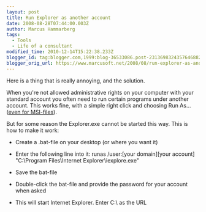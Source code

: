 ```yaml
---
layout: post
title: Run Explorer as another account
date: 2008-08-28T07:44:00.003Z
author: Marcus Hammarberg
tags:
  - Tools
  - Life of a consultant
modified_time: 2010-12-14T15:22:38.233Z
blogger_id: tag:blogger.com,1999:blog-36533086.post-2313698324357646882
blogger_orig_url: https://www.marcusoft.net/2008/08/run-explorer-as-another-account.html
---
```


Here is a thing that is really annoying, and the solution.

When you're not allowed administrative rights on your computer with your
standard account you often need to run certain programs under another
account. This works fine, with a simple right click and choosing Run
As... ([even for
MSI-files](https://www.marcusoft.net/2008/08/run-as-for-msi-files.html)).

But for some reason the Explorer.exe cannot be started this way. This is
how to make it work:

- Create a .bat-file on your desktop (or where you want it)

- Enter the following line into it:
       runas /user:[your domain]\[your account] "C:\Program Files\Internet Explorer\iexplore.exe"

- Save the bat-file

- Double-click the bat-file and provide the password for your account
    when asked

- This will start Internet Explorer. Enter C:\\ as the URL
